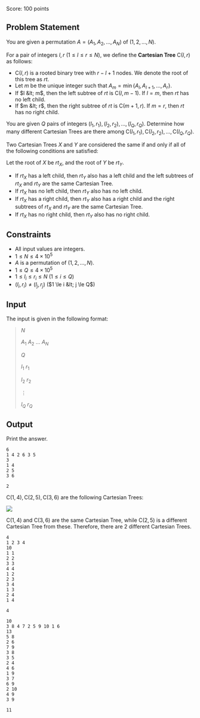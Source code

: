 Score: $100$ points

## Problem Statement

You are given a permutation $A = (A_1, A_2, \dots, A_N)$ of $(1, 2, \dots, N)$.

For a pair of integers $l, r$ ($1 \le l \le r \le N$), we define the **Cartesian Tree** $\text{C}(l, r)$ as follows:

- $\text{C}(l, r)$ is a rooted binary tree with $r - l + 1$ nodes. We denote the root of this tree as $\mathit{rt}$.
- Let $m$ be the unique integer such that $A_m = \min\lbrace A_l, A_{l+1}, \dots, A_r\rbrace$.
- If $l &lt; m$, then the left subtree of $\mathit{rt}$ is $\text{C}(l, m-1)$. If $l = m$, then $\mathit{rt}$ has no left child.
- If $m &lt; r$, then the right subtree of $\mathit{rt}$ is $\text{C}(m+1, r)$. If $m = r$, then $\mathit{rt}$ has no right child.

You are given $Q$ pairs of integers $(l_1, r_1), (l_2, r_2), \dots, (l_Q, r_Q)$. Determine how many different Cartesian Trees are there among $\text{C}(l_1, r_1), \text{C}(l_2, r_2), \dots, \text{C}(l_Q, r_Q)$.

Two Cartesian Trees $X$ and $Y$ are considered the same if and only if all of the following conditions are satisfied:

Let the root of $X$ be $\mathit{rt}_X$, and the root of $Y$ be $\mathit{rt}_Y$.

- If $\mathit{rt}_X$ has a left child, then $\mathit{rt}_Y$ also has a left child and the left subtrees of $\mathit{rt}_X$ and $\mathit{rt}_Y$ are the same Cartesian Tree.
- If $\mathit{rt}_X$ has no left child, then $\mathit{rt}_Y$ also has no left child.
- If $\mathit{rt}_X$ has a right child, then $\mathit{rt}_Y$ also has a right child and the right subtrees of $\mathit{rt}_X$ and $\mathit{rt}_Y$ are the same Cartesian Tree.
- If $\mathit{rt}_X$ has no right child, then $\mathit{rt}_Y$ also has no right child.

## Constraints

- All input values are integers.
- $1 \le N \le 4 \times 10^5$
- $A$ is a permutation of $(1, 2, \dots, N)$.
- $1 \le Q \le 4 \times 10^5$
- $1 \le l_i \le r_i \le N$ ($1 \le i \le Q$)
- $(l_i, r_i) \ne (l_j, r_j)$ ($1 \le i &lt; j \le Q$)

## Input

The input is given in the following format:

> $N$
> 
> $A_1$ $A_2$ $\ldots$ $A_N$
> 
> $Q$
> 
> $l_1$ $r_1$
> 
> $l_2$ $r_2$
> 
> $\vdots$
> 
> $l_Q$ $r_Q$

## Output

Print the answer.

```input1
6
1 4 2 6 3 5
3
1 4
2 5
3 6
```

```output1
2
```

$\text{C}(1, 4), \text{C}(2, 5), \text{C}(3, 6)$ are the following Cartesian Trees:

![](https://img.atcoder.jp/ttpc2024_1/db8d0d930aa8deab6edbf6d1cc510f0f.svg)

$\text{C}(1, 4)$ and $\text{C}(3, 6)$ are the same Cartesian Tree, while $\text{C}(2, 5)$ is a different Cartesian Tree from these. Therefore, there are $2$ different Cartesian Trees.

```input2
4
1 2 3 4
10
1 1
2 2
3 3
4 4
1 2
2 3
3 4
1 3
2 4
1 4
```

```output2
4
```

```input3
10
3 8 4 7 2 5 9 10 1 6
13
5 8
2 6
7 9
3 8
3 5
2 4
4 6
1 9
3 7
6 9
2 10
4 9
3 9
```

```output3
11
```